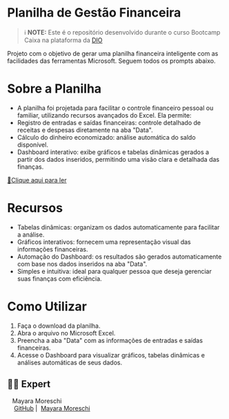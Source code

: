 # Planilha de Gestão Financeira
 > ℹ️ **NOTE:** Este é o repositório desenvolvido durante o curso Bootcamp Caixa na plataforma da [DIO](https://dio.me)

Projeto com o objetivo de gerar uma planilha financeira inteligente com as facilidades das ferramentas Microsoft.
Seguem todos os prompts abaixo.

# Sobre a Planilha
- A planilha foi projetada para facilitar o controle financeiro pessoal ou familiar, utilizando recursos avançados do Excel. Ela permite:
- Registro de entradas e saídas financeiras: controle detalhado de receitas e despesas diretamente na aba "Data".
- Cálculo do dinheiro economizado: análise automática do saldo disponível.
- Dashboard interativo: exibe gráficos e tabelas dinâmicas gerados a partir dos dados inseridos, permitindo uma visão clara e detalhada das finanças.

<a href="https://github.com/MayMoreschi/prompts-recipe-to-create-a-ebook/blob/main/Ebook%20-%20Sete%20Funcoes%20Arquivisticas.pdf" title="View PDF now"> 📕Clique aqui para ler</a>
  
# Recursos
- Tabelas dinâmicas: organizam os dados automaticamente para facilitar a análise.
- Gráficos interativos: fornecem uma representação visual das informações financeiras.
- Automação do Dashboard: os resultados são gerados automaticamente com base nos dados inseridos na aba "Data".
- Simples e intuitiva: ideal para qualquer pessoa que deseja gerenciar suas finanças com eficiência.
  
# Como Utilizar
1. Faça o download da planilha.
2. Abra o arquivo no Microsoft Excel.
3. Preencha a aba "Data" com as informações de entradas e saídas financeiras.
4. Acesse o Dashboard para visualizar gráficos, tabelas dinâmicas e análises automáticas de seus dados.

## 👨‍💻 Expert

<p>
    <p>&nbsp&nbsp&nbspMayara Moreschi<br>
    &nbsp&nbsp&nbsp
    <a href="https://github.com/MayMoreschi">
    GitHub</a>&nbsp;|&nbsp;
    <a href="www.linkedin.com/in/

<br/><br/>
<p>

---

⌨️ com 💜 por [Mayara Moreschi](https://github.com/MayMoreschi)
